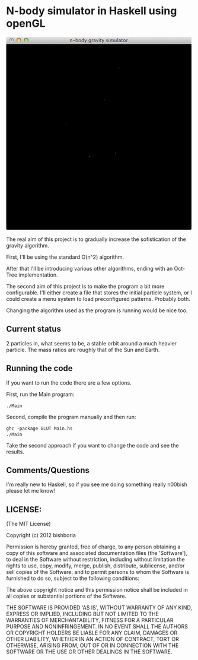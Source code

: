 # N-body simulator in Haskell using openGL

![](https://github.com/bishboria/nbodysim/raw/master/n-body-sim-screen-grab.png)

The real aim of this project is to gradually increase the sofistication of the
gravity algorithm.

First, I'll be using the standard O(n^2) algorithm.

After that I'll be introducing various other algorithms, ending with an
Oct-Tree implementation.

The second aim of this project is to make the program a bit more configurable.
I'll either create a file that stores the initial particle system, or I could
create a menu system to load preconfigured patterns. Probably both.

Changing the algorithm used as the program is running would be nice too.

## Current status

2 particles in, what seems to be, a stable orbit around a much heavier
particle. The mass ratios are roughly that of the Sun and Earth.

## Running the code

If you want to run the code there are a few options.

First, run the Main program:

    ./Main

Second, compile the program manually and then run:

    ghc -package GLUT Main.hs
    ./Main

Take the second approach if you want to change the code and see the results.

## Comments/Questions

I'm really new to Haskell, so if you see me doing something really n00bish
please let me know!

## LICENSE:

(The MIT License)

Copyright (c) 2012 bishboria

Permission is hereby granted, free of charge, to any person obtaining
a copy of this software and associated documentation files (the
'Software'), to deal in the Software without restriction, including
without limitation the rights to use, copy, modify, merge, publish,
distribute, sublicense, and/or sell copies of the Software, and to
permit persons to whom the Software is furnished to do so, subject to
the following conditions:

The above copyright notice and this permission notice shall be
included in all copies or substantial portions of the Software.

THE SOFTWARE IS PROVIDED 'AS IS', WITHOUT WARRANTY OF ANY KIND,
EXPRESS OR IMPLIED, INCLUDING BUT NOT LIMITED TO THE WARRANTIES OF
MERCHANTABILITY, FITNESS FOR A PARTICULAR PURPOSE AND NONINFRINGEMENT.
IN NO EVENT SHALL THE AUTHORS OR COPYRIGHT HOLDERS BE LIABLE FOR ANY
CLAIM, DAMAGES OR OTHER LIABILITY, WHETHER IN AN ACTION OF CONTRACT,
TORT OR OTHERWISE, ARISING FROM, OUT OF OR IN CONNECTION WITH THE
SOFTWARE OR THE USE OR OTHER DEALINGS IN THE SOFTWARE.

